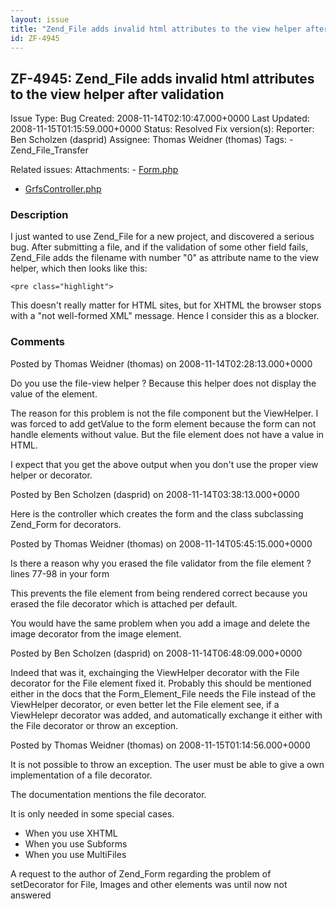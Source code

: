 ```yaml
---
layout: issue
title: "Zend_File adds invalid html attributes to the view helper after validation"
id: ZF-4945
---
```


ZF-4945: Zend\_File adds invalid html attributes to the view helper after validation
------------------------------------------------------------------------------------

 Issue Type: Bug Created: 2008-11-14T02:10:47.000+0000 Last Updated: 2008-11-15T01:15:59.000+0000 Status: Resolved Fix version(s): 
 Reporter:  Ben Scholzen (dasprid)  Assignee:  Thomas Weidner (thomas)  Tags: - Zend\_File\_Transfer
 
 Related issues: 
 Attachments: - [Form.php](/issues/secure/attachment/11639/Form.php)
- [GrfsController.php](/issues/secure/attachment/11640/GrfsController.php)
 
### Description

I just wanted to use Zend\_File for a new project, and discovered a serious bug. After submitting a file, and if the validation of some other field fails, Zend\_File adds the filename with number "0" as attribute name to the view helper, which then looks like this:

 
    <pre class="highlight">


This doesn't really matter for HTML sites, but for XHTML the browser stops with a "not well-formed XML" message. Hence I consider this as a blocker.

 

 

### Comments

Posted by Thomas Weidner (thomas) on 2008-11-14T02:28:13.000+0000

Do you use the file-view helper ? Because this helper does not display the value of the element.

The reason for this problem is not the file component but the ViewHelper. I was forced to add getValue to the form element because the form can not handle elements without value. But the file element does not have a value in HTML.

I expect that you get the above output when you don't use the proper view helper or decorator.

 

 

Posted by Ben Scholzen (dasprid) on 2008-11-14T03:38:13.000+0000

Here is the controller which creates the form and the class subclassing Zend\_Form for decorators.

 

 

Posted by Thomas Weidner (thomas) on 2008-11-14T05:45:15.000+0000

Is there a reason why you erased the file validator from the file element ? lines 77-98 in your form

This prevents the file element from being rendered correct because you erased the file decorator which is attached per default.

You would have the same problem when you add a image and delete the image decorator from the image element.

 

 

Posted by Ben Scholzen (dasprid) on 2008-11-14T06:48:09.000+0000

Indeed that was it, exchainging the ViewHelper decorator with the File decorator for the File element fixed it. Probably this should be mentioned either in the docs that the Form\_Element\_File needs the File instead of the ViewHelper decorator, or even better let the File element see, if a ViewHelepr decorator was added, and automatically exchange it either with the File decorator or throw an exception.

 

 

Posted by Thomas Weidner (thomas) on 2008-11-15T01:14:56.000+0000

It is not possible to throw an exception. The user must be able to give a own implementation of a file decorator.

The documentation mentions the file decorator.

It is only needed in some special cases.

- When you use XHTML
- When you use Subforms
- When you use MultiFiles

A request to the author of Zend\_Form regarding the problem of setDecorator for File, Images and other elements was until now not answered

 

 